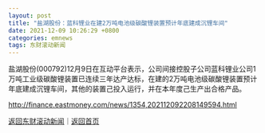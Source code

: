 ```yaml
---
layout: post
title: "盐湖股份：蓝科锂业在建2万吨电池级碳酸锂装置预计年底建成沉锂车间"
date: 2021-12-09 10:26:29 +0800
categories: emnews
tags: 东财滚动新闻
---
```


盐湖股份(000792)12月9日在互动平台表示，公司间接控股子公司蓝科锂业公司1万吨工业级碳酸锂装置已连续三年达产达标，在建的2万吨电池级碳酸锂装置预计年底建成沉锂车间，其他的装置己投入运行，并在本年度己生产出合格产品。

<http://finance.eastmoney.com/news/1354,202112092208149594.html>

[返回东财滚动新闻](//finews.withounder.com/emnews/)｜[返回首页](//finews.withounder.com/)